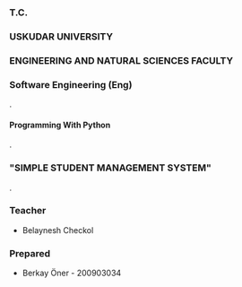 ### T.C.
### USKUDAR UNIVERSITY
### ENGINEERING AND NATURAL SCIENCES FACULTY
### Software Engineering (Eng)
.
#### Programming With Python
.
### "SIMPLE STUDENT MANAGEMENT SYSTEM"
.
### Teacher

- Belaynesh Checkol


### Prepared

- Berkay Öner - 200903034
